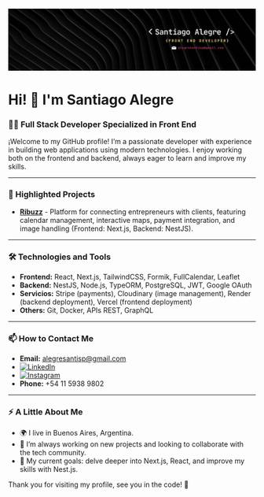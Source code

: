 ![Banner de Santiago Alegre](/bannerIn.jfif)

# Hi! 👋 I'm Santiago Alegre

### 👨‍💻 Full Stack Developer Specialized in Front End

¡Welcome to my GitHub profile! I’m a passionate developer with experience in building web applications using modern technologies. I enjoy working both on the frontend and backend, always eager to learn and improve my skills.

---

### 🚀 Highlighted Projects

- [**Ribuzz**](https://ribuzz.vercel.app/) - Platform for connecting entrepreneurs with clients, featuring calendar management, interactive maps, payment integration, and image handling (Frontend: Next.js, Backend: NestJS).

---

### 🛠️ Technologies and Tools

- **Frontend:** React, Next.js, TailwindCSS, Formik, FullCalendar, Leaflet
- **Backend:** NestJS, Node.js, TypeORM, PostgreSQL, JWT, Google OAuth
- **Servicios:** Stripe (payments), Cloudinary (image management), Render (backend deployment), Vercel (frontend deployment)
- **Others:** Git, Docker, APIs REST, GraphQL

---

### 📫 How to Contact Me

- **Email:** [alegresantisp@gmail.com](mailto:alegresanti@gmail.com)
- [![LinkedIn](https://img.shields.io/badge/LinkedIn-%230077B5.svg?style=for-the-badge&logo=linkedin&logoColor=white)](https://www.linkedin.com/in/santiago-alegre/)
- [![Instagram](https://img.shields.io/badge/Instagram-%23E4405F.svg?style=for-the-badge&logo=instagram&logoColor=white)](https://www.instagram.com/santialegree/)
- **Phone:** +54 11 5938 9802

---

### ⚡ A Little About Me

- 🌍 I live in Buenos Aires, Argentina.
- 🚀 I’m always working on new projects and looking to collaborate with the tech community.
- 🎯 My current goals: delve deeper into Next.js, React, and improve my skills with Nest.js.

Thank you for visiting my profile, see you in the code! 🚀

